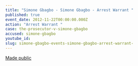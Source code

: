 ```yaml
---
title: "Simone Gbagbo - Simone Gbagbo - Arrest Warrant "
published: true
event_date: 2012-11-22T00:00:00.000Z
action: "Arrest Warrant "
case: the-prosecutor-v-simone-gbagbo
accused: simone-gbagbo
youtube_id:
slug: simone-gbagbo-events-simone-gbagbo-arrest-warrant-
---
```


[Made public](http://www.icc-cpi.int/iccdocs/doc/doc1344439.pdf)

